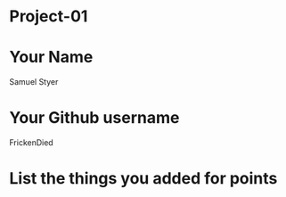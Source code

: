 # Project-01

# Your Name

Samuel Styer

# Your Github username

FrickenDied

# List the things you added for points
